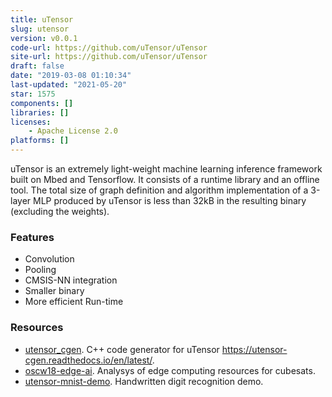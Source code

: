 ```yaml
---
title: uTensor
slug: utensor
version: v0.0.1
code-url: https://github.com/uTensor/uTensor
site-url: https://github.com/uTensor/uTensor
draft: false
date: "2019-03-08 01:10:34"
last-updated: "2021-05-20"
star: 1575
components: []
libraries: []
licenses:
    - Apache License 2.0
platforms: []
---
```

uTensor is an extremely light-weight machine learning inference framework built on Mbed and Tensorflow. It consists of a runtime library and an offline tool. The total size of graph definition and algorithm implementation of a 3-layer MLP produced by uTensor is less than 32kB in the resulting binary (excluding the weights).

### Features

- Convolution
- Pooling
- CMSIS-NN integration
- Smaller binary
- More efficient Run-time

### Resources
<!--github-projects-->
- [utensor_cgen](https://github.com/uTensor/utensor_cgen). C++ code generator for uTensor https://utensor-cgen.readthedocs.io/en/latest/.
- [oscw18-edge-ai](https://github.com/crespum/oscw18-edge-ai). Analysys of edge computing resources for cubesats.
- [utensor-mnist-demo](https://github.com/ARMmbed/utensor-mnist-demo). Handwritten digit recognition demo.
